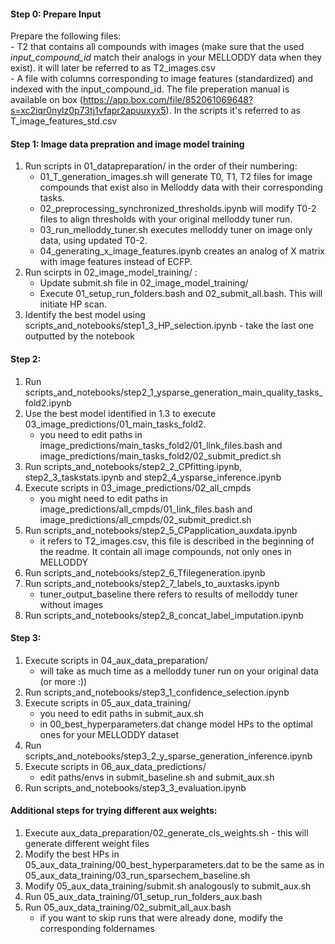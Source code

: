 #### Step 0: Prepare Input

Prepare the following files: \
    - T2 that contains all compounds with images (make sure that the used *input_compound_id* match their analogs in your MELLODDY data when they exist). it will later be referred to as T2_images.csv \
    - A file with columns corresponding to image features (standardized) and indexed with the input_compound_id. The file preperation manual is available on box (https://app.box.com/file/852061069648?s=xc2iqr0nylz0p73tj1vfapr2apuuxyx5). In the scripts it's referred to as T_image_features_std.csv

#### Step 1: Image data prepration and image model training

1. Run scripts in 01_datapreparation/ in the order of their numbering:
    - 01_T_generation_images.sh will generate T0, T1, T2 files for image compounds that exist also in Melloddy data with their corresponding tasks.
    - 02_preprocessing_synchronized_thresholds.ipynb will modify T0-2 files to align thresholds with your original melloddy tuner run.
    - 03_run_melloddy_tuner.sh executes melloddy tuner on image only data, using updated T0-2.
    - 04_generating_x_image_features.ipynb creates an analog of X matrix with image features instead of ECFP.
2. Run scirpts in  02_image_model_training/ :
    - Update submit.sh file in 02_image_model_training/
    - Execute 01_setup_run_folders.bash and 02_submit_all.bash. This will initiate HP scan.
3. Identify the best model using scripts_and_notebooks/step1_3_HP_selection.ipynb - take the last one outputted by the notebook

#### Step 2:

1. Run scripts_and_notebooks/step2_1_ysparse_generation_main_quality_tasks_fold2.ipynb
2. Use the best model identified in 1.3 to execute 03_image_predictions/01_main_tasks_fold2.
    - you need to edit paths in image_predictions/main_tasks_fold2/01_link_files.bash and image_predictions/main_tasks_fold2/02_submit_predict.sh
3. Run scripts_and_notebooks/step2_2_CPfitting.ipynb, step2_3_taskstats.ipynb and step2_4_ysparse_inference.ipynb
4. Execute scripts in 03_image_predictions/02_all_cmpds
    - you might need to edit paths in image_predictions/all_cmpds/01_link_files.bash and image_predictions/all_cmpds/02_submit_predict.sh
5. Run scripts_and_notebooks/step2_5_CPapplication_auxdata.ipynb
    - it refers to T2_images.csv, this file is described in the beginning of the readme. It contain all image compounds, not only ones in MELLODDY
6. Run scripts_and_notebooks/step2_6_Tfilegeneration.ipynb
7. Run scripts_and_notebooks/step2_7_labels_to_auxtasks.ipynb
    - tuner_output_baseline there refers to results of melloddy tuner without images
8. Run scripts_and_notebooks/step2_8_concat_label_imputation.ipynb

#### Step 3:

1. Execute scripts in 04_aux_data_preparation/
    - will take as much time as a melloddy tuner run on your original data (or more :))
2. Run scripts_and_notebooks/step3_1_confidence_selection.ipynb
3. Execute scripts in 05_aux_data_training/
    - you need to edit paths in submit_aux.sh
    - in 00_best_hyperparameters.dat change model HPs to the optimal ones for your MELLODDY dataset
4. Run scripts_and_notebooks/step3_2_y_sparse_generation_inference.ipynb
5. Execute scripts in 06_aux_data_predictions/
    - edit paths/envs in submit_baseline.sh and submit_aux.sh
6. Run scripts_and_notebooks/step3_3_evaluation.ipynb

#### Additional steps for trying different aux weights:

1. Execute aux_data_preparation/02_generate_cls_weights.sh - this will generate different weight files
2. Modify the best HPs in 05_aux_data_training/00_best_hyperparameters.dat to be the same as in 05_aux_data_training/03_run_sparsechem_baseline.sh
3. Modify 05_aux_data_training/submit.sh analogously to submit_aux.sh
4. Run 05_aux_data_training/01_setup_run_folders_aux.bash
5. Run 05_aux_data_training/02_submit_all_aux.bash
    - if you want to skip runs that were already done, modify the corresponding foldernames
